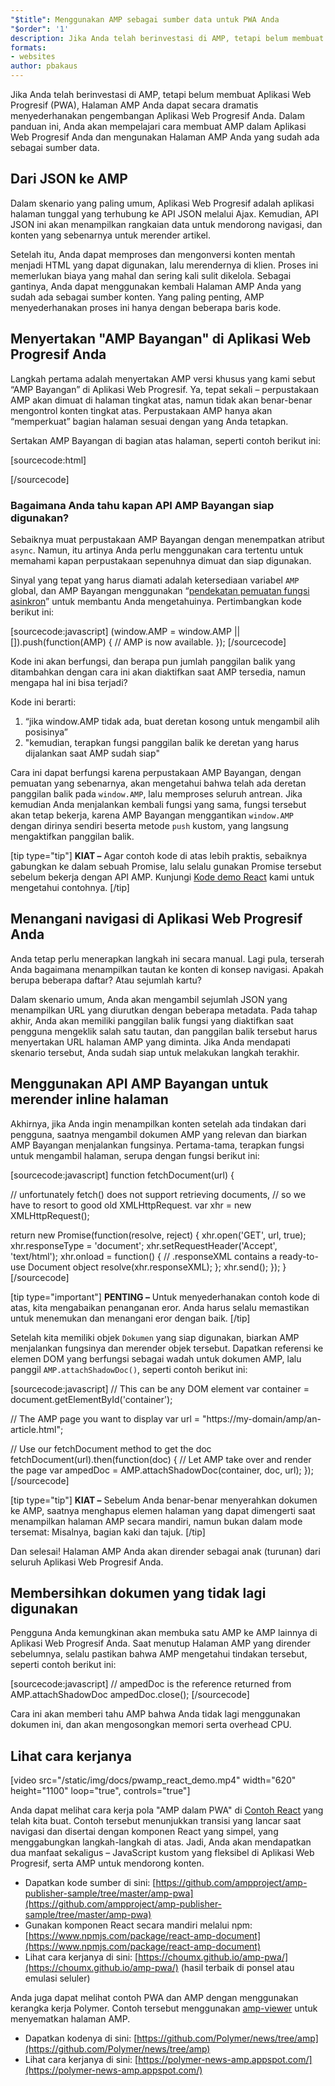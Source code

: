 ```yaml
---
"$title": Menggunakan AMP sebagai sumber data untuk PWA Anda
"$order": '1'
description: Jika Anda telah berinvestasi di AMP, tetapi belum membuat Aplikasi Web Progresif, Halaman AMP Anda dapat secara dramatis menyederhanakan pengembangan Aplikasi Web Progresif Anda.
formats:
- websites
author: pbakaus
---
```


Jika Anda telah berinvestasi di AMP, tetapi belum membuat Aplikasi Web Progresif (PWA), Halaman AMP Anda dapat secara dramatis menyederhanakan pengembangan Aplikasi Web Progresif Anda. Dalam panduan ini, Anda akan mempelajari cara membuat AMP dalam Aplikasi Web Progresif Anda dan mengunakan Halaman AMP Anda yang sudah ada sebagai sumber data.

## Dari JSON ke AMP

Dalam skenario yang paling umum, Aplikasi Web Progresif adalah aplikasi halaman tunggal yang terhubung ke API JSON melalui Ajax. Kemudian, API JSON ini akan menampilkan rangkaian data untuk mendorong navigasi, dan konten yang sebenarnya untuk merender artikel.

Setelah itu, Anda dapat memproses dan mengonversi konten mentah menjadi HTML yang dapat digunakan, lalu merendernya di klien. Proses ini memerlukan biaya yang mahal dan sering kali sulit dikelola. Sebagai gantinya, Anda dapat menggunakan kembali Halaman AMP Anda yang sudah ada sebagai sumber konten. Yang paling penting, AMP menyederhanakan proses ini hanya dengan beberapa baris kode.

## Menyertakan "AMP Bayangan" di Aplikasi Web Progresif Anda

Langkah pertama adalah menyertakan AMP versi khusus yang kami sebut “AMP Bayangan” di Aplikasi Web Progresif. Ya, tepat sekali – perpustakaan AMP akan dimuat di halaman tingkat atas, namun tidak akan benar-benar mengontrol konten tingkat atas. Perpustakaan AMP hanya akan “memperkuat” bagian halaman sesuai dengan yang Anda tetapkan.

Sertakan AMP Bayangan di bagian atas halaman, seperti contoh berikut ini:

[sourcecode:html]
<!-- Asynchronously load the AMP-with-Shadow-DOM runtime library. -->
<script async src="https://cdn.ampproject.org/shadow-v0.js"></script>
[/sourcecode]

### Bagaimana Anda tahu kapan API AMP Bayangan siap digunakan?

Sebaiknya muat perpustakaan AMP Bayangan dengan menempatkan atribut `async`. Namun, itu artinya Anda perlu menggunakan cara tertentu untuk memahami kapan perpustakaan sepenuhnya dimuat dan siap digunakan.

Sinyal yang tepat yang harus diamati adalah ketersediaan variabel `AMP` global, dan AMP Bayangan menggunakan “[pendekatan pemuatan fungsi asinkron](http://mrcoles.com/blog/google-analytics-asynchronous-tracking-how-it-work/)” untuk membantu Anda mengetahuinya. Pertimbangkan kode berikut ini:

[sourcecode:javascript]
(window.AMP = window.AMP || []).push(function(AMP) {
  // AMP is now available.
});
[/sourcecode]

Kode ini akan berfungsi, dan berapa pun jumlah panggilan balik yang ditambahkan dengan cara ini akan diaktifkan saat AMP tersedia, namun mengapa hal ini bisa terjadi?

Kode ini berarti:

1. “jika window.AMP tidak ada, buat deretan kosong untuk mengambil alih posisinya”
2. "kemudian, terapkan fungsi panggilan balik ke deretan yang harus dijalankan saat AMP sudah siap"

Cara ini dapat berfungsi karena perpustakaan AMP Bayangan, dengan pemuatan yang sebenarnya, akan mengetahui bahwa telah ada deretan panggilan balik pada `window.AMP`, lalu memproses seluruh antrean. Jika kemudian Anda menjalankan kembali fungsi yang sama, fungsi tersebut akan tetap bekerja, karena AMP Bayangan menggantikan `window.AMP` dengan dirinya sendiri beserta metode `push` kustom, yang langsung mengaktifkan panggilan balik.

[tip type="tip"] **KIAT –** Agar contoh kode di atas lebih praktis, sebaiknya gabungkan ke dalam sebuah Promise, lalu selalu gunakan Promise tersebut sebelum bekerja dengan API AMP. Kunjungi [Kode demo React](https://github.com/ampproject/amp-publisher-sample/blob/master/amp-pwa/src/components/amp-document/amp-document.js#L20) kami untuk mengetahui contohnya. [/tip]

## Menangani navigasi di Aplikasi Web Progresif Anda

Anda tetap perlu menerapkan langkah ini secara manual. Lagi pula, terserah Anda bagaimana menampilkan tautan ke konten di konsep navigasi. Apakah berupa beberapa daftar? Atau sejumlah kartu?

Dalam skenario umum, Anda akan mengambil sejumlah JSON yang menampilkan URL yang diurutkan dengan beberapa metadata. Pada tahap akhir, Anda akan memiliki panggilan balik fungsi yang diaktifkan saat pengguna mengeklik salah satu tautan, dan panggilan balik tersebut harus menyertakan URL halaman AMP yang diminta. Jika Anda mendapati skenario tersebut, Anda sudah siap untuk melakukan langkah terakhir.

## Menggunakan API AMP Bayangan untuk merender inline halaman

Akhirnya, jika Anda ingin menampilkan konten setelah ada tindakan dari pengguna, saatnya mengambil dokumen AMP yang relevan dan biarkan AMP Bayangan menjalankan fungsinya. Pertama-tama, terapkan fungsi untuk mengambil halaman, serupa dengan fungsi berikut ini:

[sourcecode:javascript]
function fetchDocument(url) {

  // unfortunately fetch() does not support retrieving documents,
  // so we have to resort to good old XMLHttpRequest.
  var xhr = new XMLHttpRequest();

  return new Promise(function(resolve, reject) {
    xhr.open('GET', url, true);
    xhr.responseType = 'document';
    xhr.setRequestHeader('Accept', 'text/html');
    xhr.onload = function() {
      // .responseXML contains a ready-to-use Document object
      resolve(xhr.responseXML);
    };
    xhr.send();
  });
}
[/sourcecode]

[tip type="important"] <strong>PENTING –</strong> Untuk menyederhanakan contoh kode di atas, kita mengabaikan penanganan eror. Anda harus selalu memastikan untuk menemukan dan menangani eror dengan baik. [/tip]

Setelah kita memiliki objek `Dokumen` yang siap digunakan, biarkan AMP menjalankan fungsinya dan merender objek tersebut. Dapatkan referensi ke elemen DOM yang berfungsi sebagai wadah untuk dokumen AMP, lalu panggil `AMP.attachShadowDoc()`, seperti contoh berikut ini:

[sourcecode:javascript]
// This can be any DOM element
var container = document.getElementById('container');

// The AMP page you want to display
var url = "https://my-domain/amp/an-article.html";

// Use our fetchDocument method to get the doc
fetchDocument(url).then(function(doc) {
  // Let AMP take over and render the page
  var ampedDoc = AMP.attachShadowDoc(container, doc, url);
});
[/sourcecode]

[tip type="tip"] **KIAT –** Sebelum Anda benar-benar menyerahkan dokumen ke AMP, saatnya menghapus elemen halaman yang dapat dimengerti saat menampilkan halaman AMP secara mandiri, namun bukan dalam mode tersemat: Misalnya, bagian kaki dan tajuk. [/tip]

Dan selesai! Halaman AMP Anda akan dirender sebagai anak (turunan) dari seluruh Aplikasi Web Progresif Anda.

## Membersihkan dokumen yang tidak lagi digunakan

Pengguna Anda kemungkinan akan membuka satu AMP ke AMP lainnya di Aplikasi Web Progresif Anda. Saat menutup Halaman AMP yang dirender sebelumnya, selalu pastikan bahwa AMP mengetahui tindakan tersebut, seperti contoh berikut ini:

[sourcecode:javascript]
// ampedDoc is the reference returned from AMP.attachShadowDoc
ampedDoc.close();
[/sourcecode]

Cara ini akan memberi tahu AMP bahwa Anda tidak lagi menggunakan dokumen ini, dan akan mengosongkan memori serta overhead CPU.

## Lihat cara kerjanya

[video src="/static/img/docs/pwamp_react_demo.mp4" width="620" height="1100" loop="true", controls="true"]

Anda dapat melihat cara kerja pola "AMP dalam PWA" di [Contoh React](https://github.com/ampproject/amp-publisher-sample/tree/master/amp-pwa) yang telah kita buat. Contoh tersebut menunjukkan transisi yang lancar saat navigasi dan disertai dengan komponen React yang simpel, yang menggabungkan langkah-langkah di atas. Jadi, Anda akan mendapatkan dua manfaat sekaligus – JavaScript kustom yang fleksibel di Aplikasi Web Progresif, serta AMP untuk mendorong konten.

- Dapatkan kode sumber di sini: [https://github.com/ampproject/amp-publisher-sample/tree/master/amp-pwa](https://github.com/ampproject/amp-publisher-sample/tree/master/amp-pwa)
- Gunakan komponen React secara mandiri melalui npm: [https://www.npmjs.com/package/react-amp-document](https://www.npmjs.com/package/react-amp-document)
- Lihat cara kerjanya di sini: [https://choumx.github.io/amp-pwa/](https://choumx.github.io/amp-pwa/) (hasil terbaik di ponsel atau emulasi seluler)

Anda juga dapat melihat contoh PWA dan AMP dengan menggunakan kerangka kerja Polymer. Contoh tersebut menggunakan [amp-viewer](https://github.com/PolymerLabs/amp-viewer/) untuk menyematkan halaman AMP.

- Dapatkan kodenya di sini: [https://github.com/Polymer/news/tree/amp](https://github.com/Polymer/news/tree/amp)
- Lihat cara kerjanya di sini: [https://polymer-news-amp.appspot.com/](https://polymer-news-amp.appspot.com/)
